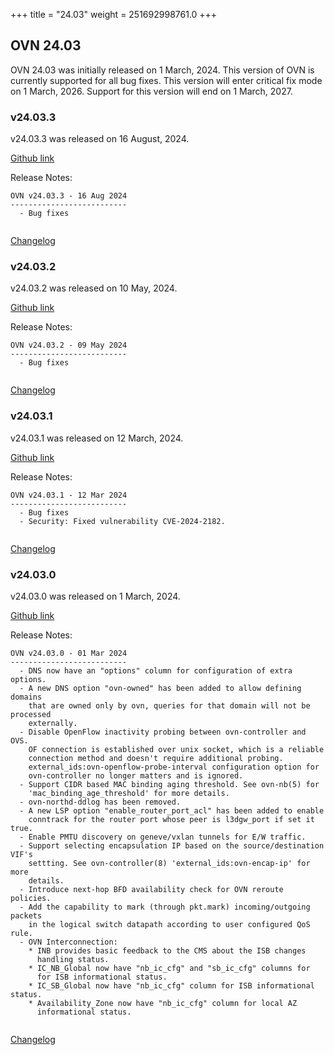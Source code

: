 +++
title = "24.03"
weight = 251692998761.0
+++

## OVN 24.03 

OVN 24.03 was initially released on 1 March, 2024. 
This version of OVN is currently supported for all bug fixes. 
This version will enter critical fix mode on 1 March, 2026. 
Support for this version will end on 1 March, 2027. 

### v24.03.3
v24.03.3 was released on 16 August, 2024.

[Github link](https://github.com/ovn-org/ovn/releases/tag/v24.03.3)

Release Notes:
```
OVN v24.03.3 - 16 Aug 2024
--------------------------
  - Bug fixes


```
[Changelog](../changelog_v24.03.3)

### v24.03.2
v24.03.2 was released on 10 May, 2024.

[Github link](https://github.com/ovn-org/ovn/releases/tag/v24.03.2)

Release Notes:
```
OVN v24.03.2 - 09 May 2024
--------------------------
  - Bug fixes


```
[Changelog](../changelog_v24.03.2)

### v24.03.1
v24.03.1 was released on 12 March, 2024.

[Github link](https://github.com/ovn-org/ovn/releases/tag/v24.03.1)

Release Notes:
```
OVN v24.03.1 - 12 Mar 2024
--------------------------
  - Bug fixes
  - Security: Fixed vulnerability CVE-2024-2182.


```
[Changelog](../changelog_v24.03.1)

### v24.03.0
v24.03.0 was released on 1 March, 2024.

[Github link](https://github.com/ovn-org/ovn/releases/tag/v24.03.0)

Release Notes:
```
OVN v24.03.0 - 01 Mar 2024
--------------------------
  - DNS now have an "options" column for configuration of extra options.
  - A new DNS option "ovn-owned" has been added to allow defining domains
    that are owned only by ovn, queries for that domain will not be processed
    externally.
  - Disable OpenFlow inactivity probing between ovn-controller and OVS.
    OF connection is established over unix socket, which is a reliable
    connection method and doesn't require additional probing.
    external_ids:ovn-openflow-probe-interval configuration option for
    ovn-controller no longer matters and is ignored.
  - Support CIDR based MAC binding aging threshold. See ovn-nb(5) for
    'mac_binding_age_threshold' for more details.
  - ovn-northd-ddlog has been removed.
  - A new LSP option "enable_router_port_acl" has been added to enable
    conntrack for the router port whose peer is l3dgw_port if set it true.
  - Enable PMTU discovery on geneve/vxlan tunnels for E/W traffic.
  - Support selecting encapsulation IP based on the source/destination VIF's
    settting. See ovn-controller(8) 'external_ids:ovn-encap-ip' for more
    details.
  - Introduce next-hop BFD availability check for OVN reroute policies.
  - Add the capability to mark (through pkt.mark) incoming/outgoing packets
    in the logical switch datapath according to user configured QoS rule.
  - OVN Interconnection:
    * INB provides basic feedback to the CMS about the ISB changes
      handling status.
    * IC_NB_Global now have "nb_ic_cfg" and "sb_ic_cfg" columns for
      for ISB informational status.
    * IC_SB_Global now have "nb_ic_cfg" column for ISB informational status.
    * Availability_Zone now have "nb_ic_cfg" column for local AZ
      informational status.


```
[Changelog](../changelog_v24.03.0)
